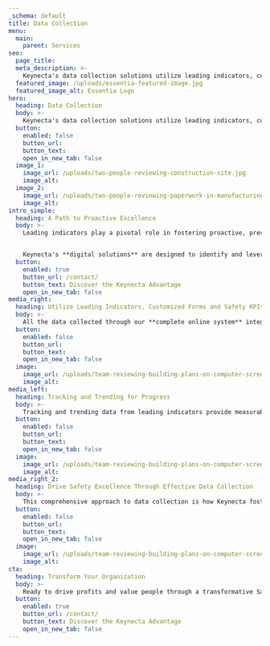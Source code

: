 ```yaml
---
_schema: default
title: Data Collection
menu:
  main:
    parent: Services
seo:
  page_title:
  meta_description: >-
    Keynecta's data collection solutions utilize leading indicators, customized forms and actionable insights to drive progress and achieve Safety KPIs.
  featured_image: /uploads/essentia-featured-image.jpg
  featured_image_alt: Essentia Logo
hero:
  heading: Data Collection
  body: >-
    Keynecta's data collection solutions utilize leading indicators, customized forms and actionable insights to drive progress and achieve Safety KPIs.
  button:
    enabled: false
    button_url: 
    button_text: 
    open_in_new_tab: false
  image_1:
    image_url: /uploads/two-people-reviewing-construction-site.jpg
    image_alt:
  image_2:
    image_url: /uploads/two-people-reviewing-paperwork-in-manufacturing-environment.jpg
    image_alt:
intro_simple:
  heading: A Path to Proactive Excellence
  body: >-
    Leading indicators play a pivotal role in fostering proactive, preventive and predictive safety and health measures. They serve as a dynamic tool, instrumental in changing employee behaviors and attaining the goals of your ES&H Program.


    Keynecta's **digital solutions** are designed to identify and leverage leading indicators that propel the effectiveness of your program. Customized forms, accessible to all employees, serve as the conduit for collecting data on diverse topics, including inspections, accident investigations, risk reporting, training activities and other aspects integral to your program's success.
  button:
    enabled: true
    button_url: /contact/
    button_text: Discover the Keynecta Advantage
    open_in_new_tab: false
media_right:
  heading: Utilize Leading Indicators, Customized Forms and Safety KPIs
  body: >-
    All the data collected through our **complete online system** integrates into your Dashboard for comprehensive reporting. This stored information isn't just static—it fuels follow-ups on activities geared toward continual workplace improvements.
  button:
    enabled: false
    button_url: 
    button_text: 
    open_in_new_tab: false
  image:
    image_url: /uploads/team-reviewing-building-plans-on-computer-screen.jpg
    image_alt:
media_left:
  heading: Tracking and Trending for Progress
  body: >-
    Tracking and trending data from leading indicators provide measurable insights, allowing you to monitor activities, identify trends and evaluate behavior changes over time. The data becomes the compass by which we measure progress against our goals, ensuring we continually steer in the right direction.
  button:
    enabled: false
    button_url: 
    button_text: 
    open_in_new_tab: false
  image:
    image_url: /uploads/team-reviewing-building-plans-on-computer-screen.jpg
    image_alt:
media_right_2:
  heading: Drive Safety Excellence Through Effective Data Collection
  body: >-
    This comprehensive approach to data collection is how Keynecta fosters behavioral change within organizations, instilling a proactive Safety Culture.
  button:
    enabled: false
    button_url: 
    button_text: 
    open_in_new_tab: false
  image:
    image_url: /uploads/team-reviewing-building-plans-on-computer-screen.jpg
    image_alt:
cta:
  heading: Transform Your Organization
  body: >-
    Ready to drive profits and value people through a transformative Safety Culture? Join Keynecta and redefine your organization's safety journey today.
  button:
    enabled: true
    button_url: /contact/
    button_text: Discover the Keynecta Advantage
    open_in_new_tab: false
---
```

